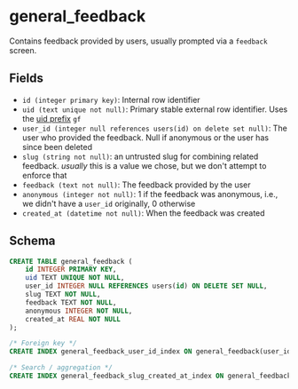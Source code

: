 # general_feedback

Contains feedback provided by users, usually prompted via a `feedback`
screen.

## Fields

- `id (integer primary key)`: Internal row identifier
- `uid (text unique not null)`: Primary stable external row identifier. Uses
  the [uid prefix](../uid_prefixes.md) `gf`
- `user_id (integer null references users(id) on delete set null)`: The user
  who provided the feedback. Null if anonymous or the user has since been deleted
- `slug (string not null)`: an untrusted slug for combining related feedback.
  _usually_ this is a value we chose, but we don't attempt to enforce that
- `feedback (text not null)`: The feedback provided by the user
- `anonymous (integer not null)`: 1 if the feedback was anonymous, i.e., we
  didn't have a `user_id` originally, 0 otherwise
- `created_at (datetime not null)`: When the feedback was created

## Schema

```sql
CREATE TABLE general_feedback (
    id INTEGER PRIMARY KEY,
    uid TEXT UNIQUE NOT NULL,
    user_id INTEGER NULL REFERENCES users(id) ON DELETE SET NULL,
    slug TEXT NOT NULL,
    feedback TEXT NOT NULL,
    anonymous INTEGER NOT NULL,
    created_at REAL NOT NULL
);

/* Foreign key */
CREATE INDEX general_feedback_user_id_index ON general_feedback(user_id);

/* Search / aggregation */
CREATE INDEX general_feedback_slug_created_at_index ON general_feedback(slug, created_at);
```
